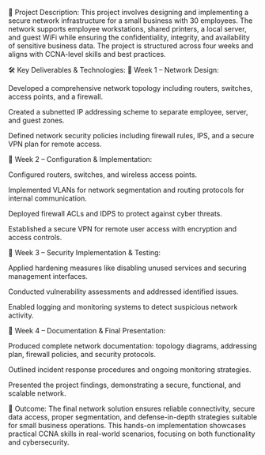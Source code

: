 📄 Project Description:
This project involves designing and implementing a secure network infrastructure for a small business with 30 employees. The network supports employee workstations, shared printers, a local server, and guest WiFi while ensuring the confidentiality, integrity, and availability of sensitive business data. The project is structured across four weeks and aligns with CCNA-level skills and best practices.

🛠️ Key Deliverables & Technologies:
🔹 Week 1 – Network Design:

Developed a comprehensive network topology including routers, switches, access points, and a firewall.

Created a subnetted IP addressing scheme to separate employee, server, and guest zones.

Defined network security policies including firewall rules, IPS, and a secure VPN plan for remote access.

🔹 Week 2 – Configuration & Implementation:

Configured routers, switches, and wireless access points.

Implemented VLANs for network segmentation and routing protocols for internal communication.

Deployed firewall ACLs and IDPS to protect against cyber threats.

Established a secure VPN for remote user access with encryption and access controls.

🔹 Week 3 – Security Implementation & Testing:

Applied hardening measures like disabling unused services and securing management interfaces.

Conducted vulnerability assessments and addressed identified issues.

Enabled logging and monitoring systems to detect suspicious network activity.

🔹 Week 4 – Documentation & Final Presentation:

Produced complete network documentation: topology diagrams, addressing plan, firewall policies, and security protocols.

Outlined incident response procedures and ongoing monitoring strategies.

Presented the project findings, demonstrating a secure, functional, and scalable network.

🎯 Outcome:
The final network solution ensures reliable connectivity, secure data access, proper segmentation, and defense-in-depth strategies suitable for small business operations. This hands-on implementation showcases practical CCNA skills in real-world scenarios, focusing on both functionality and cybersecurity.
